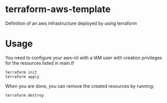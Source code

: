 # terraform-aws-template
Definition of an aws infrastructure deployed by using terraform

# Usage
You need to configure your aws-cli with a IAM user with creation privileges for the resources listed in main.tf
``` 
terraform init
terraform apply
```
When you are done, you can remove the created resources by running:
```
terraform destroy
```